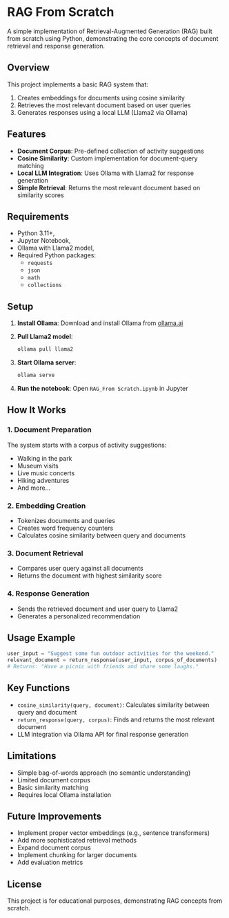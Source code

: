 # RAG From Scratch

A simple implementation of Retrieval-Augmented Generation (RAG) built from scratch using Python, demonstrating the core concepts of document retrieval and response generation.

## Overview

This project implements a basic RAG system that:
1. Creates embeddings for documents using cosine similarity
2. Retrieves the most relevant document based on user queries
3. Generates responses using a local LLM (Llama2 via Ollama)

## Features

- **Document Corpus**: Pre-defined collection of activity suggestions
- **Cosine Similarity**: Custom implementation for document-query matching
- **Local LLM Integration**: Uses Ollama with Llama2 for response generation
- **Simple Retrieval**: Returns the most relevant document based on similarity scores

## Requirements

- Python 3.11+,
- Jupyter Notebook,
- Ollama with Llama2 model,
- Required Python packages:
  - `requests`
  - `json`
  - `math`
  - `collections`

## Setup

1. **Install Ollama**: Download and install Ollama from [ollama.ai](https://ollama.ai)

2. **Pull Llama2 model**:
   ```bash
   ollama pull llama2
   ```

3. **Start Ollama server**:
   ```bash
   ollama serve
   ```

4. **Run the notebook**: Open `RAG_From Scratch.ipynb` in Jupyter

## How It Works

### 1. Document Preparation
The system starts with a corpus of activity suggestions:
- Walking in the park
- Museum visits
- Live music concerts
- Hiking adventures
- And more...

### 2. Embedding Creation
- Tokenizes documents and queries
- Creates word frequency counters
- Calculates cosine similarity between query and documents

### 3. Document Retrieval
- Compares user query against all documents
- Returns the document with highest similarity score

### 4. Response Generation
- Sends the retrieved document and user query to Llama2
- Generates a personalized recommendation

## Usage Example

```python
user_input = "Suggest some fun outdoor activities for the weekend."
relevant_document = return_response(user_input, corpus_of_documents)
# Returns: "Have a picnic with friends and share some laughs."
```

## Key Functions

- `cosine_similarity(query, document)`: Calculates similarity between query and document
- `return_response(query, corpus)`: Finds and returns the most relevant document
- LLM integration via Ollama API for final response generation

## Limitations

- Simple bag-of-words approach (no semantic understanding)
- Limited document corpus
- Basic similarity matching
- Requires local Ollama installation

## Future Improvements

- Implement proper vector embeddings (e.g., sentence transformers)
- Add more sophisticated retrieval methods
- Expand document corpus
- Implement chunking for larger documents
- Add evaluation metrics

## License

This project is for educational purposes, demonstrating RAG concepts from scratch.
